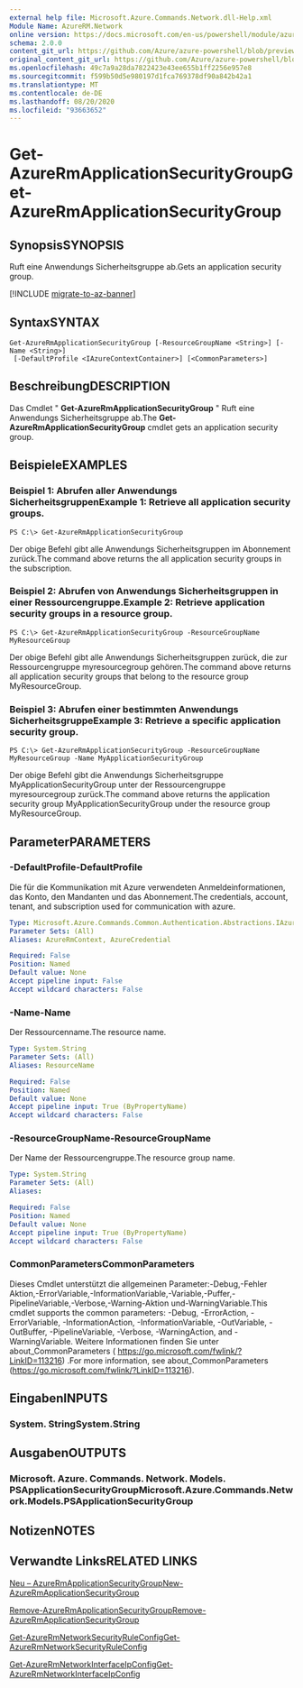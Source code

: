 ```yaml
---
external help file: Microsoft.Azure.Commands.Network.dll-Help.xml
Module Name: AzureRM.Network
online version: https://docs.microsoft.com/en-us/powershell/module/azurerm.network/get-azurermapplicationsecuritygroup
schema: 2.0.0
content_git_url: https://github.com/Azure/azure-powershell/blob/preview/src/ResourceManager/Network/Commands.Network/help/Get-AzureRmApplicationSecurityGroup.md
original_content_git_url: https://github.com/Azure/azure-powershell/blob/preview/src/ResourceManager/Network/Commands.Network/help/Get-AzureRmApplicationSecurityGroup.md
ms.openlocfilehash: 49c7a9a28da7822423e43ee655b1ff2256e957e8
ms.sourcegitcommit: f599b50d5e980197d1fca769378df90a842b42a1
ms.translationtype: MT
ms.contentlocale: de-DE
ms.lasthandoff: 08/20/2020
ms.locfileid: "93663652"
---
```

# <span data-ttu-id="bff1b-101">Get-AzureRmApplicationSecurityGroup</span><span class="sxs-lookup"><span data-stu-id="bff1b-101">Get-AzureRmApplicationSecurityGroup</span></span>

## <span data-ttu-id="bff1b-102">Synopsis</span><span class="sxs-lookup"><span data-stu-id="bff1b-102">SYNOPSIS</span></span>
<span data-ttu-id="bff1b-103">Ruft eine Anwendungs Sicherheitsgruppe ab.</span><span class="sxs-lookup"><span data-stu-id="bff1b-103">Gets an application security group.</span></span>

[!INCLUDE [migrate-to-az-banner](../../includes/migrate-to-az-banner.md)]

## <span data-ttu-id="bff1b-104">Syntax</span><span class="sxs-lookup"><span data-stu-id="bff1b-104">SYNTAX</span></span>

```
Get-AzureRmApplicationSecurityGroup [-ResourceGroupName <String>] [-Name <String>]
 [-DefaultProfile <IAzureContextContainer>] [<CommonParameters>]
```

## <span data-ttu-id="bff1b-105">Beschreibung</span><span class="sxs-lookup"><span data-stu-id="bff1b-105">DESCRIPTION</span></span>
<span data-ttu-id="bff1b-106">Das Cmdlet " **Get-AzureRmApplicationSecurityGroup** " Ruft eine Anwendungs Sicherheitsgruppe ab.</span><span class="sxs-lookup"><span data-stu-id="bff1b-106">The **Get-AzureRmApplicationSecurityGroup** cmdlet gets an application security group.</span></span>

## <span data-ttu-id="bff1b-107">Beispiele</span><span class="sxs-lookup"><span data-stu-id="bff1b-107">EXAMPLES</span></span>

### <span data-ttu-id="bff1b-108">Beispiel 1: Abrufen aller Anwendungs Sicherheitsgruppen</span><span class="sxs-lookup"><span data-stu-id="bff1b-108">Example 1: Retrieve all application security groups.</span></span>
```
PS C:\> Get-AzureRmApplicationSecurityGroup
```

<span data-ttu-id="bff1b-109">Der obige Befehl gibt alle Anwendungs Sicherheitsgruppen im Abonnement zurück.</span><span class="sxs-lookup"><span data-stu-id="bff1b-109">The command above returns the all application security groups in the subscription.</span></span>

### <span data-ttu-id="bff1b-110">Beispiel 2: Abrufen von Anwendungs Sicherheitsgruppen in einer Ressourcengruppe.</span><span class="sxs-lookup"><span data-stu-id="bff1b-110">Example 2: Retrieve application security groups in a resource group.</span></span>
```
PS C:\> Get-AzureRmApplicationSecurityGroup -ResourceGroupName MyResourceGroup
```

<span data-ttu-id="bff1b-111">Der obige Befehl gibt alle Anwendungs Sicherheitsgruppen zurück, die zur Ressourcengruppe myresourcegroup gehören.</span><span class="sxs-lookup"><span data-stu-id="bff1b-111">The command above returns all application security groups that belong to the resource group MyResourceGroup.</span></span>

### <span data-ttu-id="bff1b-112">Beispiel 3: Abrufen einer bestimmten Anwendungs Sicherheitsgruppe</span><span class="sxs-lookup"><span data-stu-id="bff1b-112">Example 3: Retrieve a specific application security group.</span></span>
```
PS C:\> Get-AzureRmApplicationSecurityGroup -ResourceGroupName MyResourceGroup -Name MyApplicationSecurityGroup
```

<span data-ttu-id="bff1b-113">Der obige Befehl gibt die Anwendungs Sicherheitsgruppe MyApplicationSecurityGroup unter der Ressourcengruppe myresourcegroup zurück.</span><span class="sxs-lookup"><span data-stu-id="bff1b-113">The command above returns the application security group MyApplicationSecurityGroup under the resource group MyResourceGroup.</span></span>

## <span data-ttu-id="bff1b-114">Parameter</span><span class="sxs-lookup"><span data-stu-id="bff1b-114">PARAMETERS</span></span>

### <span data-ttu-id="bff1b-115">-DefaultProfile</span><span class="sxs-lookup"><span data-stu-id="bff1b-115">-DefaultProfile</span></span>
<span data-ttu-id="bff1b-116">Die für die Kommunikation mit Azure verwendeten Anmeldeinformationen, das Konto, den Mandanten und das Abonnement.</span><span class="sxs-lookup"><span data-stu-id="bff1b-116">The credentials, account, tenant, and subscription used for communication with azure.</span></span>

```yaml
Type: Microsoft.Azure.Commands.Common.Authentication.Abstractions.IAzureContextContainer
Parameter Sets: (All)
Aliases: AzureRmContext, AzureCredential

Required: False
Position: Named
Default value: None
Accept pipeline input: False
Accept wildcard characters: False
```

### <span data-ttu-id="bff1b-117">-Name</span><span class="sxs-lookup"><span data-stu-id="bff1b-117">-Name</span></span>
<span data-ttu-id="bff1b-118">Der Ressourcenname.</span><span class="sxs-lookup"><span data-stu-id="bff1b-118">The resource name.</span></span>

```yaml
Type: System.String
Parameter Sets: (All)
Aliases: ResourceName

Required: False
Position: Named
Default value: None
Accept pipeline input: True (ByPropertyName)
Accept wildcard characters: False
```

### <span data-ttu-id="bff1b-119">-ResourceGroupName</span><span class="sxs-lookup"><span data-stu-id="bff1b-119">-ResourceGroupName</span></span>
<span data-ttu-id="bff1b-120">Der Name der Ressourcengruppe.</span><span class="sxs-lookup"><span data-stu-id="bff1b-120">The resource group name.</span></span>

```yaml
Type: System.String
Parameter Sets: (All)
Aliases:

Required: False
Position: Named
Default value: None
Accept pipeline input: True (ByPropertyName)
Accept wildcard characters: False
```

### <span data-ttu-id="bff1b-121">CommonParameters</span><span class="sxs-lookup"><span data-stu-id="bff1b-121">CommonParameters</span></span>
<span data-ttu-id="bff1b-122">Dieses Cmdlet unterstützt die allgemeinen Parameter:-Debug,-Fehler Aktion,-ErrorVariable,-InformationVariable,-Variable,-Puffer,-PipelineVariable,-Verbose,-Warning-Aktion und-WarningVariable.</span><span class="sxs-lookup"><span data-stu-id="bff1b-122">This cmdlet supports the common parameters: -Debug, -ErrorAction, -ErrorVariable, -InformationAction, -InformationVariable, -OutVariable, -OutBuffer, -PipelineVariable, -Verbose, -WarningAction, and -WarningVariable.</span></span> <span data-ttu-id="bff1b-123">Weitere Informationen finden Sie unter about_CommonParameters ( https://go.microsoft.com/fwlink/?LinkID=113216) .</span><span class="sxs-lookup"><span data-stu-id="bff1b-123">For more information, see about_CommonParameters (https://go.microsoft.com/fwlink/?LinkID=113216).</span></span>

## <span data-ttu-id="bff1b-124">Eingaben</span><span class="sxs-lookup"><span data-stu-id="bff1b-124">INPUTS</span></span>

### <span data-ttu-id="bff1b-125">System. String</span><span class="sxs-lookup"><span data-stu-id="bff1b-125">System.String</span></span>

## <span data-ttu-id="bff1b-126">Ausgaben</span><span class="sxs-lookup"><span data-stu-id="bff1b-126">OUTPUTS</span></span>

### <span data-ttu-id="bff1b-127">Microsoft. Azure. Commands. Network. Models. PSApplicationSecurityGroup</span><span class="sxs-lookup"><span data-stu-id="bff1b-127">Microsoft.Azure.Commands.Network.Models.PSApplicationSecurityGroup</span></span>

## <span data-ttu-id="bff1b-128">Notizen</span><span class="sxs-lookup"><span data-stu-id="bff1b-128">NOTES</span></span>

## <span data-ttu-id="bff1b-129">Verwandte Links</span><span class="sxs-lookup"><span data-stu-id="bff1b-129">RELATED LINKS</span></span>

[<span data-ttu-id="bff1b-130">Neu – AzureRmApplicationSecurityGroup</span><span class="sxs-lookup"><span data-stu-id="bff1b-130">New-AzureRmApplicationSecurityGroup</span></span>](./New-AzureRmApplicationSecurityGroup.md)

[<span data-ttu-id="bff1b-131">Remove-AzureRmApplicationSecurityGroup</span><span class="sxs-lookup"><span data-stu-id="bff1b-131">Remove-AzureRmApplicationSecurityGroup</span></span>](./Remove-AzureRmApplicationSecurityGroup.md)

[<span data-ttu-id="bff1b-132">Get-AzureRmNetworkSecurityRuleConfig</span><span class="sxs-lookup"><span data-stu-id="bff1b-132">Get-AzureRmNetworkSecurityRuleConfig</span></span>](./Get-AzureRmNetworkSecurityRuleConfig.md)

[<span data-ttu-id="bff1b-133">Get-AzureRmNetworkInterfaceIpConfig</span><span class="sxs-lookup"><span data-stu-id="bff1b-133">Get-AzureRmNetworkInterfaceIpConfig</span></span>](./Get-AzureRmNetworkInterfaceIpConfig.md)
